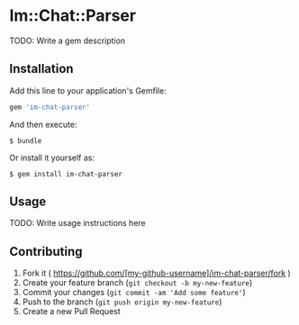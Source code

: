 # Im::Chat::Parser

TODO: Write a gem description

## Installation

Add this line to your application's Gemfile:

```ruby
gem 'im-chat-parser'
```

And then execute:

    $ bundle

Or install it yourself as:

    $ gem install im-chat-parser

## Usage

TODO: Write usage instructions here

## Contributing

1. Fork it ( https://github.com/[my-github-username]/im-chat-parser/fork )
2. Create your feature branch (`git checkout -b my-new-feature`)
3. Commit your changes (`git commit -am 'Add some feature'`)
4. Push to the branch (`git push origin my-new-feature`)
5. Create a new Pull Request
